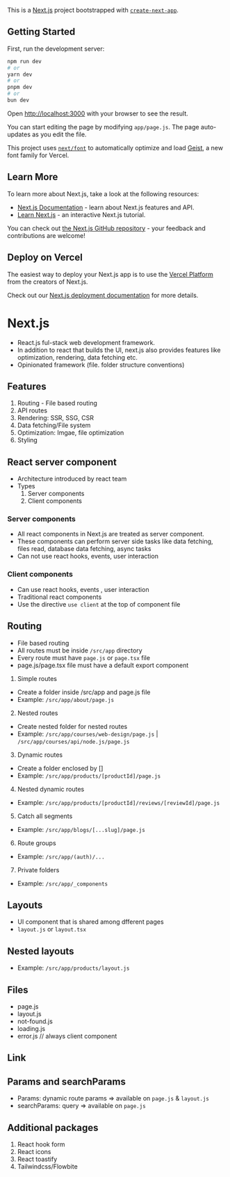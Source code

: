 This is a [Next.js](https://nextjs.org) project bootstrapped with [`create-next-app`](https://github.com/vercel/next.js/tree/canary/packages/create-next-app).

## Getting Started

First, run the development server:

```bash
npm run dev
# or
yarn dev
# or
pnpm dev
# or
bun dev
```

Open [http://localhost:3000](http://localhost:3000) with your browser to see the result.

You can start editing the page by modifying `app/page.js`. The page auto-updates as you edit the file.

This project uses [`next/font`](https://nextjs.org/docs/app/building-your-application/optimizing/fonts) to automatically optimize and load [Geist](https://vercel.com/font), a new font family for Vercel.

## Learn More

To learn more about Next.js, take a look at the following resources:

- [Next.js Documentation](https://nextjs.org/docs) - learn about Next.js features and API.
- [Learn Next.js](https://nextjs.org/learn) - an interactive Next.js tutorial.

You can check out [the Next.js GitHub repository](https://github.com/vercel/next.js) - your feedback and contributions are welcome!

## Deploy on Vercel

The easiest way to deploy your Next.js app is to use the [Vercel Platform](https://vercel.com/new?utm_medium=default-template&filter=next.js&utm_source=create-next-app&utm_campaign=create-next-app-readme) from the creators of Next.js.

Check out our [Next.js deployment documentation](https://nextjs.org/docs/app/building-your-application/deploying) for more details.

# Next.js

- React.js ful-stack web development framework.
- In addition to react that builds the UI, next.js also provides features like optimization, rendering, data fetching etc.
- Opinionated framework (file. folder structure conventions)

## Features

1. Routing - File based routing
2. API routes
3. Rendering: SSR, SSG, CSR
4. Data fetching/File system
5. Optimization: Imgae, file optimization
6. Styling

## React server component

- Architecture introduced by react team
- Types
  1. Server components
  2. Client components

### Server components

- All react components in Next.js are treated as server component.
- These components can perform server side tasks like data fetching, files read, database data fetching, async tasks
- Can not use react hooks, events, user interaction

### Client components

- Can use react hooks, events , user interaction
- Traditional react components
- Use the directive `use client` at the top of component file

## Routing

- File based routing
- All routes must be inside `/src/app` directory
- Every route must have `page.js` or `page.tsx` file
- page.js/page.tsx file must have a default export component

1. Simple routes

- Create a folder inside /src/app and page.js file
- Example: `/src/app/about/page.js`

2. Nested routes

- Create nested folder for nested routes
- Example: `/src/app/courses/web-design/page.js` | `/src/app/courses/api/node.js/page.js`

3. Dynamic routes

- Create a folder enclosed by []
- Example: `/src/app/products/[productId]/page.js`

4. Nested dynamic routes

- Example: `/src/app/products/[productId]/reviews/[reviewId]/page.js`

5. Catch all segments

- Example: `/src/app/blogs/[...slug]/page.js`

6. Route groups

- Example: `/src/app/(auth)/...`

7. Private folders

- Example: `/src/app/_components`

## Layouts

- UI component that is shared among dfferent pages
- `layout.js` or `layout.tsx`

## Nested layouts

- Example: `/src/app/products/layout.js`

## Files

- page.js
- layout.js
- not-found.js
- loading.js
- error.js // always client component

## Link

## Params and searchParams

- Params: dynamic route params => available on `page.js` & `layout.js`
- searchParams: query => available on `page.js`

## Additional packages

1. React hook form
2. React icons
3. React toastify
4. Tailwindcss/Flowbite
